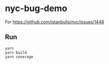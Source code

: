 # nyc-bug-demo

For https://github.com/istanbuljs/nyc/issues/1448

## Run

```
yarn
yarn build
yarn coverage
```
